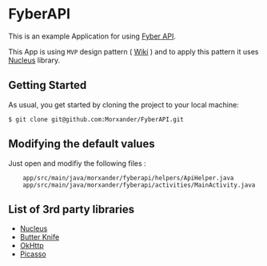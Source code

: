 # FyberAPI

This is an example Application for using [Fyber API](http://developer.fyber.com/content/current/android/).

This App is using `MVP` design pattern ( [Wiki](https://en.wikipedia.org/wiki/Model%E2%80%93view%E2%80%93presenter) ) and to apply this pattern it uses [Nucleus](https://github.com/konmik/nucleus) library.

## Getting Started

As usual, you get started by cloning the project to your local machine:

```
$ git clone git@github.com:Morxander/FyberAPI.git
```

## Modifying the default values

Just open and modifiy the following files :

        app/src/main/java/morxander/fyberapi/helpers/ApiHelper.java
        app/src/main/java/morxander/fyberapi/activities/MainActivity.java
        
## List of 3rd party libraries

* [Nucleus](https://github.com/konmik/nucleus)
* [Butter Knife](https://github.com/JakeWharton/butterknife)
* [OkHttp](http://square.github.io/okhttp/)
* [Picasso](http://square.github.io/picasso/)
